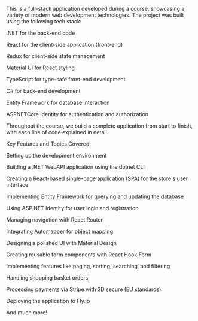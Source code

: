 
This is a full-stack application developed during a course, showcasing a variety of modern web development technologies. The project was built using the following tech stack:

.NET for the back-end code

React for the client-side application (front-end)

Redux for client-side state management

Material UI for React styling

TypeScript for type-safe front-end development

C# for back-end development

Entity Framework for database interaction

ASPNETCore Identity for authentication and authorization


Throughout the course, we build a complete application from start to finish, with each line of code explained in detail.

Key Features and Topics Covered:

Setting up the development environment

Building a .NET WebAPI application using the dotnet CLI

Creating a React-based single-page application (SPA) for the store's user interface

Implementing Entity Framework for querying and updating the database

Using ASP.NET Identity for user login and registration

Managing navigation with React Router

Integrating Automapper for object mapping

Designing a polished UI with Material Design

Creating reusable form components with React Hook Form

Implementing features like paging, sorting, searching, and filtering

Handling shopping basket orders

Processing payments via Stripe with 3D secure (EU standards)

Deploying the application to Fly.io

And much more!
